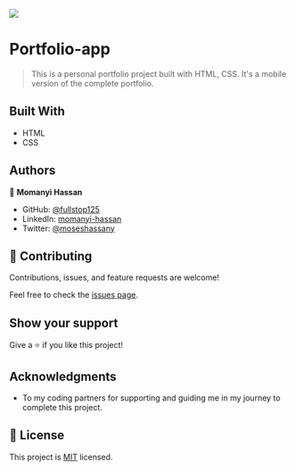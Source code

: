 ![](https://img.shields.io/badge/Microverse-blueviolet)

# Portfolio-app

> This is a personal portfolio project built with HTML, CSS. It's a mobile version of the complete portfolio.



## Built With

- HTML
- CSS



## Authors

👤 **Momanyi Hassan**

- GitHub: [@fullstop125](https://github.com/fullstop125)
- LinkedIn: [momanyi-hassan](https://linkedin.com/in/momanyi-hassan-32a489180)
- Twitter: [@moseshassany](https://twitter.com/moseshassany)


## 🤝 Contributing

Contributions, issues, and feature requests are welcome!

Feel free to check the [issues page](https://github.com/fullstop125/my-portfolio/issues).

## Show your support

Give a ⭐️ if you like this project!

## Acknowledgments

- To my coding partners  for supporting and guiding me in my journey to complete this project.

## 📝 License

This project is [MIT](./MIT.md) licensed.
